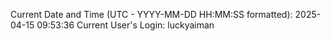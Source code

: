Current Date and Time (UTC - YYYY-MM-DD HH:MM:SS formatted): 2025-04-15 09:53:36
Current User's Login: luckyaiman
